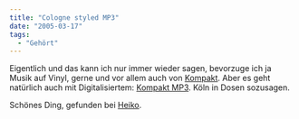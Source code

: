 ```yaml
---
title: "Cologne styled MP3"
date: "2005-03-17"
tags:
  - "Gehört"
---
```


Eigentlich und das kann ich nur immer wieder sagen, bevorzuge ich ja Musik auf Vinyl, gerne und vor allem auch von [Kompakt](http://www.kompakt-net.de/). Aber es geht natürlich auch mit Digitalisiertem: [Kompakt MP3](http://www.kompakt-mp3.net/). Köln in Dosen sozusagen.

Schönes Ding, gefunden bei [Heiko](http://www.hebig.com/archives/002937.shtml).
